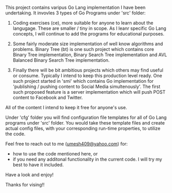This project contains varipus Go Lang implementation I have been undertaking. It invovles 3 types of Go Programs under 'src' folder:

1) Coding exercises (ce), more suitable for anyone to learn about the langugage. These are smaller / tiny in scope. As I leanr specific Go Lang concepts, I will continue to add the programs for educational purposes.

2) Some fairly moderate size implementation of well know algorithms and problems. Binary Tree (bt) is one such project which contains core Binary Tree implementation, Binary Search Tree implementation and AVL Balanced Binary Search Tree implementation.

3) Finally there will be bit ambitious projects which others may find useful or consume. Typically I intend to keep this production level ready. One such project started in 'smi' which contains Go implementation for 'publishing / pushing content to Social Media simultenously'. The first such proposed feature is a server implementation which will push POST content to Facebook and Twitter.

All of the content I intend to keep it free for anyone's use.

Under 'cfg' folder you will find configuration file templates for all of Go Lang programs under 'src' folder. You would take these template files and create actual config files, with your corresponding run-time properties, to utilize the code.


Feel free to reach out to me (umesh409@yahoo.com) for:

- how to use the code mentioned here, or
- if you need any additonal functionality in the current code. I will try my best to have it included.

Have a look and enjoy! 

Thanks for vising!!
